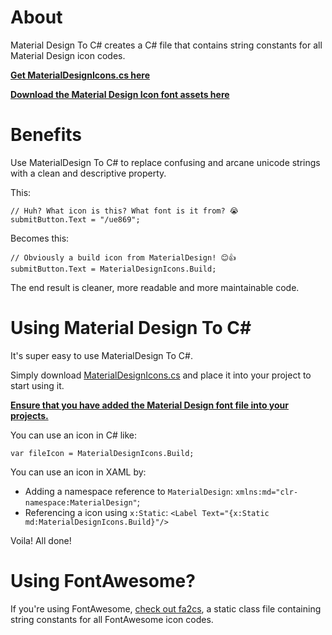 # About

Material Design To C# creates a C# file that contains string constants for all Material Design icon codes.

**[Get MaterialDesignIcons.cs here](https://raw.githubusercontent.com/matthewrdev/md2cs/master/MaterialDesignIcons.cs)**

**[Download the Material Design Icon font assets here](https://github.com/google/material-design-icons/tree/master/font)**

# Benefits

Use MaterialDesign To C# to replace confusing and arcane unicode strings with a clean and descriptive property.

This:

```
// Huh? What icon is this? What font is it from? 😭
submitButton.Text = "/ue869";
```

Becomes this:

```
// Obviously a build icon from MaterialDesign! 😊👍
submitButton.Text = MaterialDesignIcons.Build;
```

The end result is cleaner, more readable and more maintainable code.

# Using Material Design To C#

It's super easy to use MaterialDesign To C#.

Simply download [MaterialDesignIcons.cs](MaterialDesignIcons.cs) and place it into your project to start using it.

**[Ensure that you have added the Material Design font file into your projects.](https://github.com/google/material-design-icons/tree/master/font)**

You can use an icon in C# like:

```
var fileIcon = MaterialDesignIcons.Build;
```

You can use an icon in XAML by:

 * Adding a namespace reference to `MaterialDesign`: `xmlns:md="clr-namespace:MaterialDesign"`;
 * Referencing a icon using `x:Static`: `<Label Text="{x:Static md:MaterialDesignIcons.Build}"/>`

Voila! All done!

# Using FontAwesome?

If you're using FontAwesome, [check out fa2cs](https://github.com/matthewrdev/fa2cs), a static class file containing string constants for all FontAwesome icon codes.
